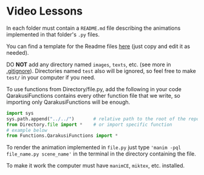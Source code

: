 # Video Lessons

In each folder must contain a `README.md` file describing the animations implemented in that folder's `.py` files.

You can find a template for the Readme files [here](./template/README.md) (just copy and edit it as needed).

DO **NOT** add any directory named `images`, `texts`, etc. (see more in [.gitignore](./.gitignore)).
Directories named `test` also will be ignored, so feel free to make `test/` in your computer if you need.


To use functions from Directory/file.py, add the following in your code
QarakusiFunctions contains every other function file that we write, so importing only QarakusiFunctions will be enough.
```py
import sys
sys.path.append("../../")       # relative path to the root of the repository
from Directory.file import *    # or import specific function
# example below
from Functions.QarakusiFunctions import *
```

To render the animation implemented in `file.py` just type `'manim -pql file_name.py scene_name'` in the terminal in
the directory containing the file.

To make it work the computer must have `manimCE`, `miktex`, etc. installed.
